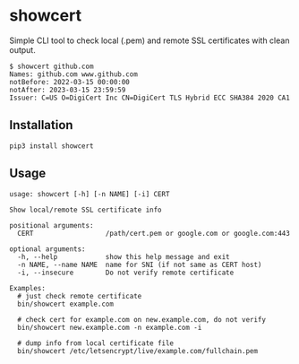 # showcert
Simple CLI tool to check local (.pem) and remote SSL certificates with clean output.

~~~
$ showcert github.com
Names: github.com www.github.com
notBefore: 2022-03-15 00:00:00
notAfter: 2023-03-15 23:59:59
Issuer: C=US O=DigiCert Inc CN=DigiCert TLS Hybrid ECC SHA384 2020 CA1

~~~

## Installation
`pip3 install showcert`

## Usage

~~~shell
usage: showcert [-h] [-n NAME] [-i] CERT

Show local/remote SSL certificate info

positional arguments:
  CERT                  /path/cert.pem or google.com or google.com:443

optional arguments:
  -h, --help            show this help message and exit
  -n NAME, --name NAME  name for SNI (if not same as CERT host)
  -i, --insecure        Do not verify remote certificate

Examples:  
  # just check remote certificate
  bin/showcert example.com

  # check cert for example.com on new.example.com, do not verify
  bin/showcert new.example.com -n example.com -i

  # dump info from local certificate file
  bin/showcert /etc/letsencrypt/live/example.com/fullchain.pem
~~~

